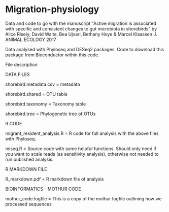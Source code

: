 # Migration-physiology

Data and code to go with the manuscript "Active migration is associated with specific and consistent changes to gut microbiota in shorebirds"
by Alice Risely, David Waite, Bea Ujvari, Bethany Hoye & Marcel Klaassen J. ANIMAL ECOLOGY 2017

Data analysed with Phyloseq and DESeq2 packages. Code to download this package from Bioconductor within this code.

File description

DATA FILES

shorebird.metadata.csv = metadata

shorebird.shared = OTU table

shorebird.taxonomy = Taxonomy table

shorebird.tree = Phylogenetic tree of OTUs

R CODE

migrant_resident_analysis.R = R code for full analysis with the above files with Phyloseq.

miseq.R = Source code with some helpful functions. Should only need if you want to scale reads (as sensitivity analysis), otherwise not needed to run published analysis.

R MARKDOWN FILE

R_markdown.pdf = R markdown file of analysis

BIOINFORMATICS - MOTHUR CODE

mothur_code.logfile = This is a copy of the mothur logfile outlining how we processed sequences



